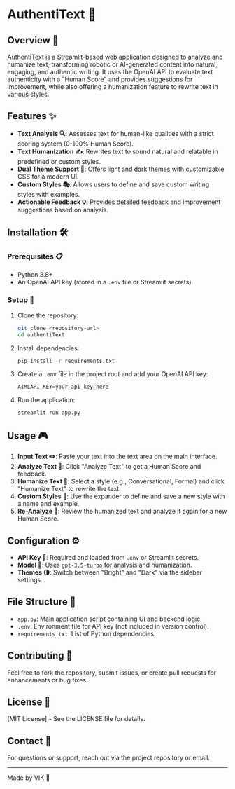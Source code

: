 # AuthentiText 📝

## Overview 🌟
AuthentiText is a Streamlit-based web application designed to analyze and humanize text, transforming robotic or AI-generated content into natural, engaging, and authentic writing. It uses the OpenAI API to evaluate text authenticity with a "Human Score" and provides suggestions for improvement, while also offering a humanization feature to rewrite text in various styles.

## Features ✨
- **Text Analysis 🔍**: Assesses text for human-like qualities with a strict scoring system (0-100% Human Score).
- **Text Humanization ✍️**: Rewrites text to sound natural and relatable in predefined or custom styles.
- **Dual Theme Support 🎨**: Offers light and dark themes with customizable CSS for a modern UI.
- **Custom Styles 🎭**: Allows users to define and save custom writing styles with examples.
- **Actionable Feedback 💡**: Provides detailed feedback and improvement suggestions based on analysis.

## Installation 🛠️

### Prerequisites 📋
- Python 3.8+
- An OpenAI API key (stored in a `.env` file or Streamlit secrets)

### Setup 🚀
1. Clone the repository:
   ```bash
   git clone <repository-url>
   cd authentiText
   ```
2. Install dependencies:
   ```bash
   pip install -r requirements.txt
   ```
3. Create a `.env` file in the project root and add your OpenAI API key:
   ```
   AIMLAPI_KEY=your_api_key_here
   ```
4. Run the application:
   ```bash
   streamlit run app.py
   ```

## Usage 🎮
1. **Input Text ✏️**: Paste your text into the text area on the main interface.
2. **Analyze Text 🔎**: Click "Analyze Text" to get a Human Score and feedback.
3. **Humanize Text 🌱**: Select a style (e.g., Conversational, Formal) and click "Humanize Text" to rewrite the text.
4. **Custom Styles 🎨**: Use the expander to define and save a new style with a name and example.
5. **Re-Analyze 🔄**: Review the humanized text and analyze it again for a new Human Score.

## Configuration ⚙️
- **API Key 🔑**: Required and loaded from `.env` or Streamlit secrets.
- **Model 🤖**: Uses `gpt-3.5-turbo` for analysis and humanization.
- **Themes 🌗**: Switch between "Bright" and "Dark" via the sidebar settings.

## File Structure 📂
- `app.py`: Main application script containing UI and backend logic.
- `.env`: Environment file for API key (not included in version control).
- `requirements.txt`: List of Python dependencies.

## Contributing 🤝
Feel free to fork the repository, submit issues, or create pull requests for enhancements or bug fixes.

## License 📜
[MIT License] - See the LICENSE file for details.

## Contact 📧
For questions or support, reach out via the project repository or email.

---

Made by VIK 🎉
